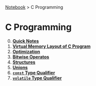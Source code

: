 <a href="../">Notebook</a> > C Programming

# C Programming



0. **<a href="./quick-notes">Quick Notes</a>**
0. **<a href="./virtual-memory-layout-of-c-program">Virtual Memory Layout of C Program</a>**
0. **<a href="./optimization">Optimization</a>**
0. **<a href="./bitwise-operators">Bitwise Operatos</a>**
0. **<a href="./structures">Structures</a>**
0. **<a href="./unions">Unions</a>**
0. **<a href="./const-type-qualifier">`const` Type Qualifier</a>**
0. **<a href="./volatile-type-qualifier">`volatile` Type Qualifier</a>**

